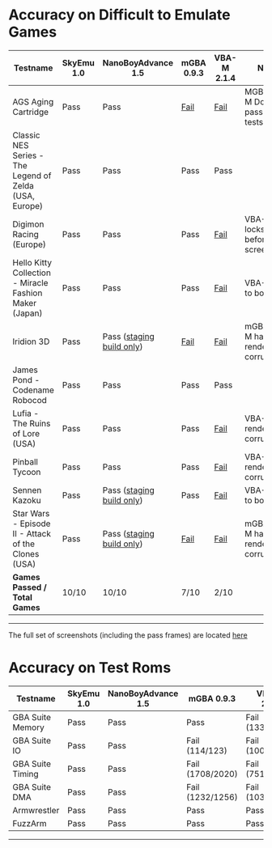 
# Accuracy on Difficult to Emulate Games

Testname                                                | SkyEmu 1.0  | NanoBoyAdvance 1.5                                 | mGBA 0.9.3 | VBA-M 2.1.4 | Notes
--------------------------------------------------------|-------------|----------------------------------------------------|------------|-------------|------
AGS Aging Cartridge                                     | Pass        | Pass                                               | [Fail](accuracy_screenshots/mGBA/AGS.png)           | [Fail](accuracy_screenshots/VBA-M/AGS.png) | MGBA/VBA-M Do not pass all tests
Classic NES Series - The Legend of Zelda (USA, Europe)  | Pass        | Pass                                               | Pass                                                | Pass | 
Digimon Racing (Europe)                                 | Pass        | Pass           | Pass                                                | [Fail](accuracy_screenshots/VBA-M/digimon.png) |  VBA-M locks up before title screen.
Hello Kitty Collection - Miracle Fashion Maker (Japan)  | Pass        | Pass                                               | Pass                                                | [Fail](accuracy_screenshots/VBA-M/hello-kitty.png) | VBA-M fails to boot.
Iridion 3D                                              | Pass        | Pass ([staging build only](https://github.com/nba-emu/NanoBoyAdvance/commit/ab6958f09f420565c18016bdc02b46b4612c1b52))      | [Fail](accuracy_screenshots/mGBA/Iridion.png)       | [Fail](accuracy_screenshots/VBA-M/Iridion.png) | mGBA/VBA-M have rendering corruption
James Pond - Codename Robocod                           | Pass        | Pass                                               | Pass                                                | Pass | 
Lufia - The Ruins of Lore (USA)                         | Pass        | Pass                                               | Pass                                                | [Fail](accuracy_screenshots/VBA-M/Lufia.png) | VBA-M has rendering corruption
Pinball Tycoon                                          | Pass        | Pass                                               | Pass                                                | [Fail](accuracy_screenshots/VBA-M/PinballTycoon.png) | VBA-M has rendering corruption.
Sennen Kazoku                                           | Pass        | Pass ([staging build only](https://github.com/nba-emu/NanoBoyAdvance/commit/7e09229fc441aa730883b5567d9ee9944c9aac0a))        | Pass                                                | [Fail](accuracy_screenshots/VBA-M/Sennen.png) | VBA-M fail to boot
Star Wars - Episode II - Attack of the Clones (USA)     | Pass        | Pass ([staging build only](https://github.com/nba-emu/NanoBoyAdvance/commit/ab6958f09f420565c18016bdc02b46b4612c1b52))      | [Fail](accuracy_screenshots/mGBA/StarWars.png)      | [Fail](accuracy_screenshots/VBA-M/StarWars.png) | mGBA/VBA-M have rendering corruption
**Games Passed / Total Games**                          | 10/10       | 10/10                                               | 7/10                                                | 2/10     
------------------------------------------------------------------------------------------------------------------

The full set of screenshots (including the pass frames) are located [here](https://github.com/skylersaleh/SkyEmu/tree/main/docs/accuracy_screenshots)

# Accuracy on Test Roms

Testname                                              | SkyEmu 1.0  | NanoBoyAdvance 1.5  | mGBA 0.9.3         | VBA-M 2.1.4 |
------------------------------------------------------|-------------|---------------------|--------------------|-------------|
GBA Suite Memory                                      | Pass        | Pass                | Pass               | Fail (1338/1552) | 
GBA Suite IO                                          | Pass        | Pass                | Fail (114/123)     | Fail (100/123)   | 
GBA Suite Timing                                      | Pass        | Pass                | Fail (1708/2020)   | Fail (751/2020)  | 
GBA Suite DMA                                         | Pass        | Pass                | Fail (1232/1256)   | Fail (1032/1256) | 
Armwrestler                                           | Pass        | Pass                | Pass               | Pass | 
FuzzArm                                               | Pass        | Pass                | Pass               | Pass | 
------------------------------------------------------------------------------------------------------------------